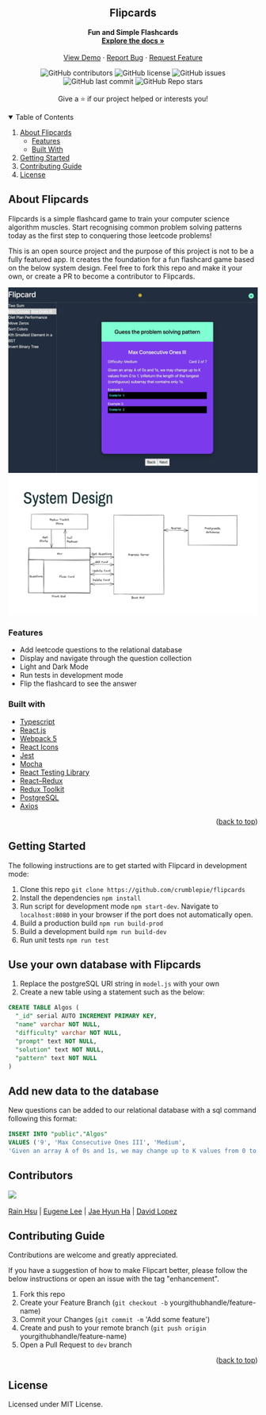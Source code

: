 <!-- <div align="center">
  <a href="https://github.com/oslabs-beta/fflow">
    <img src="./src/assets/GitHub_README_logo.png" alt="Logo">
  </a> -->

<h2 align="center">Flipcards</h2>

<p align="center">
    <strong>Fun and Simple Flashcards</strong>
    <br />
    <a href="https://github.com/crumblepie/flipcards/"><strong>Explore the docs »</strong></a>
    <br />
    <br />
    <a href="#">View Demo</a>
    ·
    <a href="https://github.com/crumblepie/flipcards/issues">Report Bug</a>
    ·
    <a href="https://github.com/crumblepie/flipcards/issues">Request Feature</a>
  </p>
</div>

<p align="center">
<img alt="GitHub contributors" src="https://img.shields.io/github/contributors/crumblepie/flipcards">
  <img alt="GitHub license" src="https://img.shields.io/github/license/crumblepie/flipcards?color=blue">
  <img alt="GitHub issues" src="https://img.shields.io/github/issues/crumblepie/flipcards?color=yellow">
  <img alt="GitHub last commit" src="https://img.shields.io/github/last-commit/crumblepie/flipcards?color=blueviolet">
  <img alt="GitHub Repo stars" src="https://img.shields.io/github/stars/crumblepie/flipcards?style=social">  
  <br />
  <br />
  Give a ⭐️ if our project helped or interests you!
</p>

<details open>
  <summary>Table of Contents</summary>
  <ol>
    <li>
      <a href="#about">About Flipcards</a>
      <ul>
       <li><a href="#features">Features</a></li>
        <li><a href="#built-with">Built With</a></li>
      </ul>
    </li>
    <li><a href="#getting-started">Getting Started</a></li>
    <li><a href="#contributing-guide">Contributing Guide</a></li>
    <li><a href="#license">License</a></li>
  </ol>
</details>

## About Flipcards

Flipcards is a simple flashcard game to train your computer science algorithm muscles. Start recognising common problem solving patterns today as the first step to conquering those leetcode problems!

This is an open source project and the purpose of this project is not to be a fully featured app. It creates the foundation for a fun flashcard game based on the below system design. Feel free to fork this repo and make it your own, or create a PR to become a contributor to Flipcards.

<img src="./src/img/Flipcard.gif" alt="gif">

<img src="./src/img/Flipcards_Systems_Design.png" alt="systems_design">

### Features

- Add leetcode questions to the relational database
- Display and navigate through the question collection
- Light and Dark Mode
- Run tests in development mode
- Flip the flashcard to see the answer

### Built with

- [Typescript](https://www.typescriptlang.org)
- [React.js](https://reactjs.org/)
- [Webpack 5](https://webpack.js.org)
- [React Icons](https://react-icons.github.io/react-icons/)
- [Jest](https://jestjs.io)
- [Mocha](https://mochajs.org)
- [React Testing Library](https://testing-library.com/docs/react-testing-library/intro/)
- [React–Redux](https://react-redux.js.org)
- [Redux Toolkit](https://redux-toolkit.js.org)
- [PostgreSQL](https://www.postgresql.org)
- [Axios](https://axios-http.com/docs/intro)

<p align="right">(<a href="#top">back to top</a>)</p>

## Getting Started

The following instructions are to get started with Flipcard in development mode:

1. Clone this repo `git clone https://github.com/crumblepie/flipcards`
2. Install the dependencies `npm install`
3. Run script for development mode `npm start-dev`. Navigate to `localhost:8080` in your browser if the port does not automatically open.
4. Build a production build `npm run build-prod`
5. Build a development build `npm run build-dev`
6. Run unit tests `npm run test`

## Use your own database with Flipcards

1. Replace the postgreSQL URI string in `model.js` with your own
2. Create a new table using a statement such as the below:

```sql
CREATE TABLE Algos (
  "_id" serial AUTO INCREMENT PRIMARY KEY,
  "name" varchar NOT NULL,
  "difficulty" varchar NOT NULL,
  "prompt" text NOT NULL,
  "solution" text NOT NULL,
  "pattern" text NOT NULL
)
```

## Add new data to the database

New questions can be added to our relational database with a sql command following this format:

```sql
INSERT INTO "public"."Algos"
VALUES ('9', 'Max Consecutive Ones III', 'Medium',
'Given an array A of 0s and 1s, we may change up to K values from 0 to 1. Return the length of the longest (contiguous) subarray that contains only 1s.', 'Solution to Max Consecutive Ones III', 'Sliding Window');
```

## Contributors

<a href="https://github.com/crumblepie/flipcards/graphs/contributors">
  <img src="https://contrib.rocks/image?repo=crumblepie/flipcards" />
</a>

[Rain Hsu](https://github.com/crumblepie) | [Eugene Lee](https://github.com/scc135) | [Jae Hyun Ha](https://github.com/msmintyfresh) | [David Lopez](https://github.com/davidmplopez)

## Contributing Guide

Contributions are welcome and greatly appreciated.

If you have a suggestion of how to make Flipcart better, please follow the below instructions or open an issue with the tag "enhancement".

1. Fork this repo
2. Create your Feature Branch (`git checkout -b` yourgithubhandle/feature-name)
3. Commit your Changes (`git commit -m` 'Add some feature')
4. Create and push to your remote branch (`git push origin` yourgithubhandle/feature-name)
5. Open a Pull Request to `dev` branch

<p align="right">(<a href="#top">back to top</a>)</p>

## License

Licensed under MIT License.
